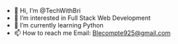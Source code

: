 - 👋 Hi, I’m @TechWithBri
- 👀 I’m interested in Full Stack Web Development
- 🌱 I’m currently learning Python
- 📫 How to reach me Email: Blecompte925@gmail.com

<!---
TechWithBri/TechWithBri is a ✨ special ✨ repository because its `README.md` (this file) appears on your GitHub profile.
You can click the Preview link to take a look at your changes.
--->
